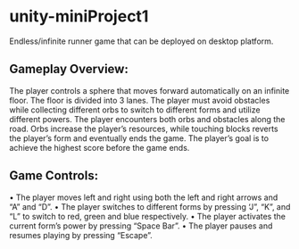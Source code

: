 # unity-miniProject1
Endless/infinite runner game that can be deployed on desktop platform.

## Gameplay Overview:
The player controls a sphere that moves forward automatically on an infinite floor. The
floor is divided into 3 lanes. The player must avoid obstacles while collecting different
orbs to switch to different forms and utilize different powers. The player encounters both
orbs and obstacles along the road. Orbs increase the player’s resources, while touching
blocks reverts the player’s form and eventually ends the game. The player’s goal is to
achieve the highest score before the game ends.

## Game Controls:
• The player moves left and right using both the left and right arrows and “A” and “D”.
• The player switches to different forms by pressing ‘J”, “K”, and “L” to switch to red, green and blue respectively.
• The player activates the current form’s power by pressing “Space Bar”.
• The player pauses and resumes playing by pressing “Escape”.
